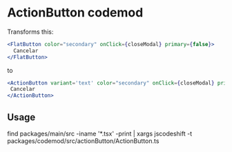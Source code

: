 # ActionButton codemod

Transforms this:

```jsx
<FlatButton color="secondary" onClick={closeModal} primary={false}>
  Cancelar
</FlatButton>
```
    
 to
 
 ```jsx
<ActionButton variant='text' color="secondary" onClick={closeModal} primary={false}>
  Cancelar
</ActionButton>
```

## Usage

find packages/main/src -iname '*.tsx' -print | xargs jscodeshift -t packages/codemod/src/actionButton/ActionButton.ts
